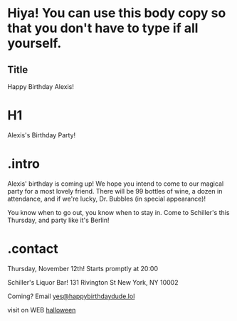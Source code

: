 # Hiya! You can use this body copy so that you don't have to type if all yourself. 

## Title
Happy Birthday Alexis!

# H1
Alexis's Birthday Party!

# .intro
Alexis' birthday is coming up! We hope you intend to come to our magical party for a most lovely friend. There will be 99 bottles of wine, a dozen in attendance, and if we're lucky, Dr. Bubbles (in special appearance)!

You know when to go out, you know when to stay in. Come to Schiller's this Thursday, and party like it's Berlin! 
      
# .contact
Thursday, November 12th!
Starts promptly at 20:00

Schiller's Liquor Bar!
131 Rivington St
New York, NY 10002 

Coming? Email yes@happybirthdaydude.lol

visit on WEB [halloween](https://nithinkalyan41.github.io/halloween/)
